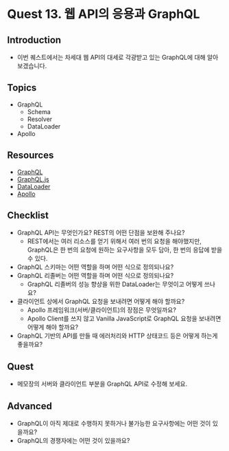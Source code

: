 # Quest 13. 웹 API의 응용과 GraphQL

## Introduction

- 이번 퀘스트에서는 차세대 웹 API의 대세로 각광받고 있는 GraphQL에 대해 알아보겠습니다.

## Topics

- GraphQL
  - Schema
  - Resolver
  - DataLoader
- Apollo

## Resources

- [GraphQL](https://graphql.org/)
- [GraphQL.js](http://graphql.org/graphql-js/)
- [DataLoader](https://github.com/facebook/dataloader)
- [Apollo](https://www.apollographql.com/)

## Checklist

- GraphQL API는 무엇인가요? REST의 어떤 단점을 보완해 주나요?
  - REST에서는 여러 리소스를 얻기 위해서 여러 번의 요청을 해야했지만, GraphQL은 한 번의 요청에 원하는 요구사항을 모두 담아, 한 번의 응답에 받을 수 있다.
- GraphQL 스키마는 어떤 역할을 하며 어떤 식으로 정의되나요?
- GraphQL 리졸버는 어떤 역할을 하며 어떤 식으로 정의되나요?
  - GraphQL 리졸버의 성능 향상을 위한 DataLoader는 무엇이고 어떻게 쓰나요?
- 클라이언트 상에서 GraphQL 요청을 보내려면 어떻게 해야 할까요?
  - Apollo 프레임워크(서버/클라이언트)의 장점은 무엇일까요?
  - Apollo Client를 쓰지 않고 Vanilla JavaScript로 GraphQL 요청을 보내려면 어떻게 해야 할까요?
- GraphQL 기반의 API를 만들 때 에러처리와 HTTP 상태코드 등은 어떻게 하는게 좋을까요?

## Quest

- 메모장의 서버와 클라이언트 부분을 GraphQL API로 수정해 보세요.

## Advanced

- GraphQL이 아직 제대로 수행하지 못하거나 불가능한 요구사항에는 어떤 것이 있을까요?
- GraphQL의 경쟁자에는 어떤 것이 있을까요?

